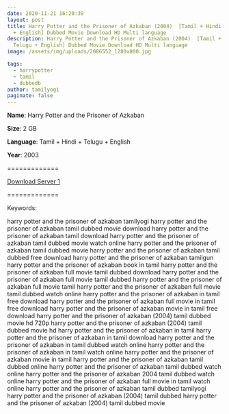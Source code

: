 ```yaml
---
date: 2020-11-21 16:20:39
layout: post
title: Harry Potter and the Prisoner of Azkaban (2004)  [Tamil + Hindi + Telugu
  + English] Dubbed Movie Download HD Multi language
description: Harry Potter and the Prisoner of Azkaban (2004)  [Tamil + Hindi +
  Telugu + English] Dubbed Movie Download HD Multi language
image: /assets/img/uploads/2086552_1280x800.jpg

tags:
  - harrypotter
  - tamil
  - dubbedb
author: tamilyogi
paginate: false
---
```

**Name**: Harry Potter and the Prisoner of Azkaban 

**Size**: 2 GB

**Language**: Tamil + Hindi + Telugu + English

**Year**: 2003

\=============

[Download Server 1](https://files.isaiminiweb.online/Harry%2520Potter/Telegram%2520(%40tadubs)%2520Harry%2520Potter%2520and%2520the%2520Prisoner%2520of%2520Azkaban%2520(2004)%5B720p%2520-%2520New%2520BDRip%2520-%2520%5BTamil%2520%2B%2520Telugu%2520%2B%2520Hindi%2520%2B%2520Eng%5D.mkv?rootId=0AN9zhQ1hps-9Uk9PVA)

[](https://files.isaiminiweb.online/Harry%2520Potter/Telegram%2520(%40tadubs)%2520Harry%2520Potter%2520and%2520the%2520Prisoner%2520of%2520Azkaban%2520(2004)%5B720p%2520-%2520New%2520BDRip%2520-%2520%5BTamil%2520%2B%2520Telugu%2520%2B%2520Hindi%2520%2B%2520Eng%5D.mkv?rootId=0AN9zhQ1hps-9Uk9PVA)=============



Keywords:

harry potter and the prisoner of azkaban tamilyogi
harry potter and the prisoner of azkaban tamil dubbed movie download
harry potter and the prisoner of azkaban tamil download
harry potter and the prisoner of azkaban tamil dubbed movie watch online
harry potter and the prisoner of azkaban tamil dubbed movie
harry potter and the prisoner of azkaban tamil dubbed free download
harry potter and the prisoner of azkaban tamilgun
harry potter and the prisoner of azkaban book in tamil
harry potter and the prisoner of azkaban full movie tamil dubbed download
harry potter and the prisoner of azkaban full movie tamil dubbed
harry potter and the prisoner of azkaban full movie tamil
harry potter and the prisoner of azkaban full movie tamil dubbed watch online
harry potter and the prisoner of azkaban in tamil free download
harry potter and the prisoner of azkaban full movie in tamil free download
harry potter and the prisoner of azkaban movie in tamil free download
harry potter and the prisoner of azkaban (2004) tamil dubbed movie hd 720p
harry potter and the prisoner of azkaban (2004) tamil dubbed movie hd
harry potter and the prisoner of azkaban in tamil
harry potter and the prisoner of azkaban in tamil download
harry potter and the prisoner of azkaban in tamil dubbed watch online
harry potter and the prisoner of azkaban in tamil watch online
harry potter and the prisoner of azkaban movie in tamil
harry potter and the prisoner of azkaban tamil dubbed online
harry potter and the prisoner of azkaban tamil dubbed watch online
harry potter and the prisoner of azkaban 2004 tamil dubbed watch online
harry potter and the prisoner of azkaban full movie in tamil watch online
harry potter and the prisoner of azkaban tamil dubbed tamilyogi
harry potter and the prisoner of azkaban (2004) tamil dubbed
harry potter and the prisoner of azkaban (2004) tamil dubbed movie
